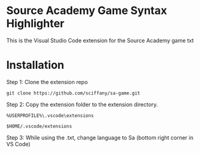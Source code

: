 # Source Academy Game Syntax Highlighter

This is the Visual Studio Code extension for the Source Academy game txt

# Installation

Step 1: Clone the extension repo

```
git clone https://github.com/sciffany/sa-game.git
```

Step 2: Copy the extension folder to the extension directory.

```
%USERPROFILE%\.vscode\extensions
```

```
$HOME/.vscode/extensions
```

Step 3: While using the .txt, change language to Sa (bottom right corner in VS Code)
